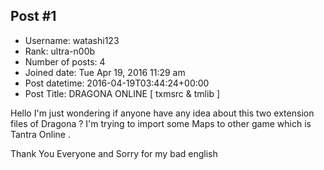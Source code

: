 ## Post #1
- Username: watashi123
- Rank: ultra-n00b
- Number of posts: 4
- Joined date: Tue Apr 19, 2016 11:29 am
- Post datetime: 2016-04-19T03:44:24+00:00
- Post Title: DRAGONA ONLINE [ txmsrc & tmlib ]

Hello I'm just wondering if anyone have any idea about this two extension files of Dragona ?
 I'm trying to import some Maps to other game which is Tantra Online .

Thank You Everyone and Sorry for my bad english
